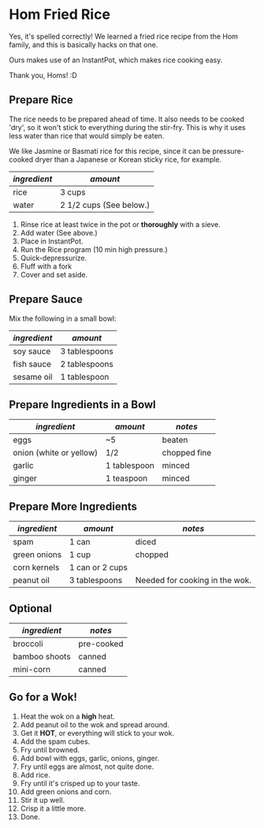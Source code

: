 # Hom Fried Rice

Yes, it's spelled correctly! We learned a fried rice recipe from the Hom family, and this is basically hacks on that one.

Ours makes use of an InstantPot, which makes rice cooking easy.

Thank you, Homs! :D

## Prepare Rice

The rice needs to be prepared ahead of time. It also needs to be cooked 'dry', so it won't stick to everything during the stir-fry. This is why it uses less water than rice that would simply be eaten.

We like Jasmine or Basmati rice for this recipe, since it can be pressure-cooked dryer than a Japanese or Korean sticky rice, for example.

| *ingredient* | *amount* |
| --- | --- |
| rice | 3 cups |
| water | 2 1/2 cups (See below.) |

1. Rinse rice at least twice in the pot or **thoroughly** with a sieve.
1. Add water (See above.)
1. Place in InstantPot.
1. Run the Rice program (10 min high pressure.)
1. Quick-depressurize.
1. Fluff with a fork
1. Cover and set aside.

## Prepare Sauce

Mix the following in a small bowl:

| *ingredient* | *amount* |
| --- | --- |
| soy sauce | 3 tablespoons |
| fish sauce | 2 tablespoons |
| sesame oil | 1 tablespoon |

## Prepare Ingredients in a Bowl

| *ingredient* | *amount* | *notes* |
| --- | --- | --- |
| eggs | ~5 | beaten |
| onion (white or yellow) | 1/2 | chopped fine |
| garlic | 1 tablespoon | minced |
| ginger | 1 teaspoon | minced |

## Prepare More Ingredients

| *ingredient* | *amount* | *notes* |
| --- | --- | --- |
| spam | 1 can | diced |
| green onions | 1 cup | chopped |
| corn kernels | 1 can or 2 cups | |
| peanut oil | 3 tablespoons | Needed for cooking in the wok. |

## Optional

| *ingredient* | *notes* |
| --- | --- |
| broccoli | pre-cooked |
| bamboo shoots | canned |
| mini-corn | canned |

## Go for a Wok!

1. Heat the wok on a **high** heat.
1. Add peanut oil to the wok and spread around.
1. Get it **HOT**, or everything will stick to your wok.
1. Add the spam cubes.
1. Fry until browned.
1. Add bowl with eggs, garlic, onions, ginger. 
1. Fry until eggs are almost, not quite done.
1. Add rice.
1. Fry until it's crisped up to your taste.
1. Add green onions and corn.
1. Stir it up well.
1. Crisp it a little more.
1. Done.
